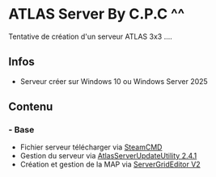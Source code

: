 # ATLAS Server By C.P.C ^^
Tentative de création d'un serveur ATLAS 3x3 ....

## Infos
  * Serveur créer sur Windows 10 ou Windows Server 2025

## Contenu

### - Base

  * Fichier serveur télécharger via [SteamCMD](https://steamdb.info/app/1006030/info/)
  * Gestion du serveur via [AtlasServerUpdateUtility 2.4.1](http://www.phoenix125.com/AtlasServerUpdateUtil.html)
  * Création et gestion de la MAP via [ServerGridEditor V2](https://www.playatlas.com/index.php?/forums/topic/122294-server-grid-editor-sge/)
